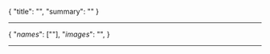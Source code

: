 <!--METADATA-->

{
	"title": "",
	"summary": ""
}

<!--METADATA-->
---
<!--INFOBOX-->

{
	"_names_": [""],
	"_images_": "",
}

<!--INFOBOX-->
---
<!--CONTENT-->



<!--CONTENT-->
